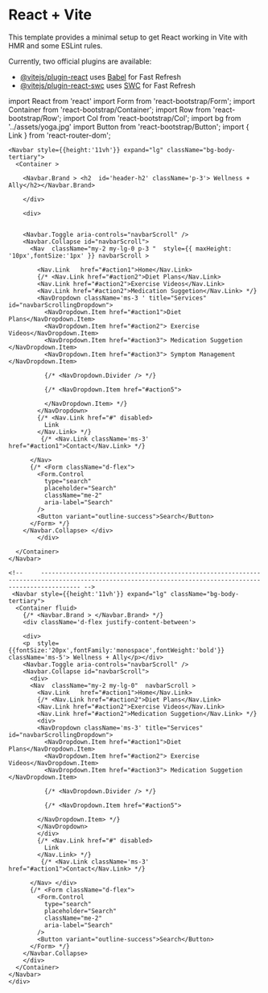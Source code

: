 # React + Vite

This template provides a minimal setup to get React working in Vite with HMR and some ESLint rules.

Currently, two official plugins are available:

- [@vitejs/plugin-react](https://github.com/vitejs/vite-plugin-react/blob/main/packages/plugin-react/README.md) uses [Babel](https://babeljs.io/) for Fast Refresh
- [@vitejs/plugin-react-swc](https://github.com/vitejs/vite-plugin-react-swc) uses [SWC](https://swc.rs/) for Fast Refresh


import React from 'react'
import Form from 'react-bootstrap/Form';
import Container from 'react-bootstrap/Container';
import Row from 'react-bootstrap/Row';
import Col from 'react-bootstrap/Col';
import bg from '../assets/yoga.jpg'
import Button from 'react-bootstrap/Button';
import { Link } from 'react-router-dom';


 
    <Navbar style={{height:'11vh'}} expand="lg" className="bg-body-tertiary">
      <Container >
<div className='d-flex justify-content-between '>

<div>


        <Navbar.Brand > <h2  id='header-h2' className='p-3'> Wellness + Ally</h2></Navbar.Brand>
        
        </div>

        <div>

       
        <Navbar.Toggle aria-controls="navbarScroll" />
        <Navbar.Collapse id="navbarScroll">
          <Nav  className="my-2 my-lg-0 p-3 "  style={{ maxHeight: '10px',fontSize:'1px' }} navbarScroll >
            
            <Nav.Link   href="#action1">Home</Nav.Link>
            {/* <Nav.Link href="#action2">Diet Plans</Nav.Link>
            <Nav.Link href="#action2">Exercise Videos</Nav.Link>
            <Nav.Link href="#action2">Medication Suggetion</Nav.Link> */}
            <NavDropdown className='ms-3 ' title="Services" id="navbarScrollingDropdown">
              <NavDropdown.Item href="#action1">Diet Plans</NavDropdown.Item>
              <NavDropdown.Item href="#action2"> Exercise Videos</NavDropdown.Item>
              <NavDropdown.Item href="#action3"> Medication Suggetion </NavDropdown.Item>
              <NavDropdown.Item href="#action3"> Symptom Management </NavDropdown.Item>
             
              {/* <NavDropdown.Divider /> */}
              
              {/* <NavDropdown.Item href="#action5">
             
              </NavDropdown.Item> */}
            </NavDropdown>
            {/* <Nav.Link href="#" disabled>
              Link
            </Nav.Link> */}
             {/* <Nav.Link className='ms-3' href="#action1">Contact</Nav.Link> */}

          </Nav>
          {/* <Form className="d-flex">
            <Form.Control
              type="search"
              placeholder="Search"
              className="me-2"
              aria-label="Search"
            />
            <Button variant="outline-success">Search</Button>
          </Form> */}
        </Navbar.Collapse> </div>
            </div>

      </Container>
    </Navbar>

    <!--     ------------------------------------------------------------------------------------------------------------------------------------------------------- -->
     <Navbar style={{height:'11vh'}} expand="lg" className="bg-body-tertiary">
      <Container fluid>
        {/* <Navbar.Brand > </Navbar.Brand> */}
        <div className='d-flex justify-content-between'>

        <div>
        <p  style={{fontSize:'20px',fontFamily:'monospace',fontWeight:'bold'}} className='ms-5'> Wellness + Ally</p></div>
        <Navbar.Toggle aria-controls="navbarScroll" />
        <Navbar.Collapse id="navbarScroll">
          <div>
          <Nav  className="my-2 my-lg-0"  navbarScroll >
            <Nav.Link   href="#action1">Home</Nav.Link>
            {/* <Nav.Link href="#action2">Diet Plans</Nav.Link>
            <Nav.Link href="#action2">Exercise Videos</Nav.Link>
            <Nav.Link href="#action2">Medication Suggetion</Nav.Link> */}
            <div>
            <NavDropdown className='ms-3' title="Services" id="navbarScrollingDropdown">
              <NavDropdown.Item href="#action1">Diet Plans</NavDropdown.Item>
              <NavDropdown.Item href="#action2"> Exercise Videos</NavDropdown.Item>
              <NavDropdown.Item href="#action3"> Medication Suggetion </NavDropdown.Item>
             
              {/* <NavDropdown.Divider /> */}
              
              {/* <NavDropdown.Item href="#action5">
             
            </NavDropdown.Item> */}
            </NavDropdown>
            </div>
            {/* <Nav.Link href="#" disabled>
              Link
            </Nav.Link> */}
             {/* <Nav.Link className='ms-3' href="#action1">Contact</Nav.Link> */}

          </Nav> </div>
          {/* <Form className="d-flex">
            <Form.Control
              type="search"
              placeholder="Search"
              className="me-2"
              aria-label="Search"
            />
            <Button variant="outline-success">Search</Button>
          </Form> */}
        </Navbar.Collapse>
        </div>
      </Container>
    </Navbar>
    </div>